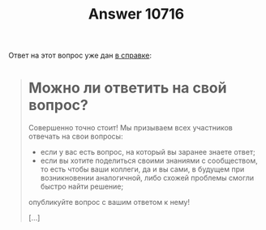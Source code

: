 ﻿---
title: "Answer 10716"
se.owner.user_id: 180092
se.owner.display_name: "Ainar-G"
se.owner.link: "https://ru.meta.stackoverflow.com/users/180092/ainar-g"
se.answer_id: 10716
se.question_id: 10714
se.post_type: answer
se.is_accepted: True
---

<p>Ответ на этот вопрос уже дан
<a href="https://ru.stackoverflow.com/help/self-answer">в справке</a>:</p>
<blockquote>
<h1>Можно ли ответить на свой вопрос?</h1>
<p>Совершенно точно стоит!  Мы призываем всех участников отвечать на
свои вопросы:
<ul>
<li>если у вас есть вопрос, на который вы заранее знаете ответ;</li>
<li>если вы хотите поделиться своими знаниями с сообществом, то есть чтобы ваши коллеги, да и вы сами, в будущем при возникновении аналогичной, либо схожей проблемы смогли быстро найти решение;</li>
</ul>
опубликуйте вопрос c вашим ответом к нему!</p>
<p>[…]</p>
</blockquote>

